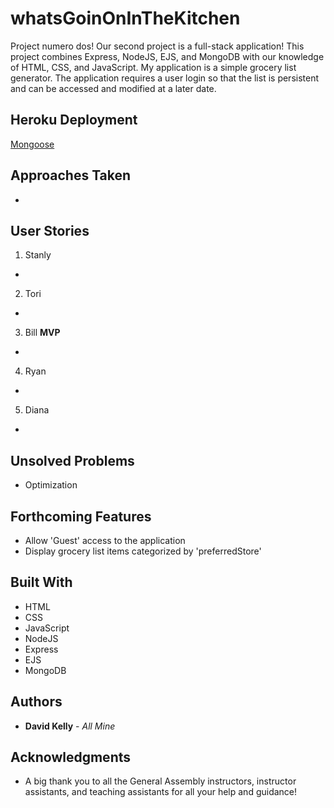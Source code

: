 # whatsGoinOnInTheKitchen

Project numero dos! Our second project is a full-stack application! This project combines Express, NodeJS, EJS, and MongoDB with our knowledge of HTML, CSS, and JavaScript. My application is a simple grocery list generator. The application requires a user login so that the list is persistent and can be accessed and modified at a later date.

## Heroku Deployment
[Mongoose](https://whatsgoinoninthekitchen.herokuapp.com)

## Approaches Taken

*

## User Stories

1. Stanly
  *

2. Tori
  *

3. Bill **MVP**
  *

4. Ryan
  *

5. Diana
  *

## Unsolved Problems

* Optimization

## Forthcoming Features

* Allow 'Guest' access to the application
* Display grocery list items categorized by 'preferredStore'

## Built With

* HTML
* CSS
* JavaScript
* NodeJS
* Express
* EJS
* MongoDB

## Authors

* **David Kelly** - *All Mine*

## Acknowledgments

* A big thank you to all the General Assembly instructors, instructor assistants, and teaching assistants for all your help and guidance!  
